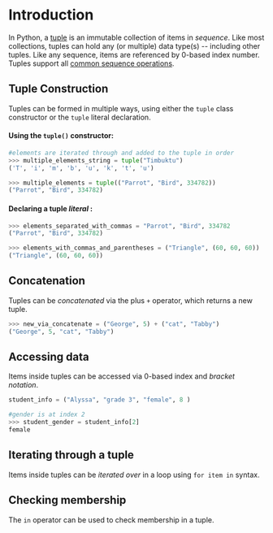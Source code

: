 # Introduction

In Python, a [tuple](https://docs.python.org/3/library/stdtypes.html#tuple) is an immutable collection of items in _sequence_. Like most collections, tuples can hold any (or multiple) data type(s) -- including other tuples. Like any sequence, items are referenced by 0-based index number. Tuples support all [common sequence operations](https://docs.python.org/3/library/stdtypes.html#common-sequence-operations).

## Tuple Construction

Tuples can be formed in multiple ways, using either the `tuple` class constructor or the `tuple` literal declaration.

#### Using the `tuple()` constructor:

```python
#elements are iterated through and added to the tuple in order
>>> multiple_elements_string = tuple("Timbuktu")
('T', 'i', 'm', 'b', 'u', 'k', 't', 'u')

>>> multiple_elements = tuple(("Parrot", "Bird", 334782))
("Parrot", "Bird", 334782)
```

#### Declaring a tuple _literal_ :

```python
>>> elements_separated_with_commas = "Parrot", "Bird", 334782
("Parrot", "Bird", 334782)

>>> elements_with_commas_and_parentheses = ("Triangle", (60, 60, 60))
("Triangle", (60, 60, 60))
```

## Concatenation

Tuples can be _concatenated_ via the plus `+` operator, which returns a new tuple.

```python
>>> new_via_concatenate = ("George", 5) + ("cat", "Tabby")
("George", 5, "cat", "Tabby")
```

## Accessing data

Items inside tuples can be accessed via 0-based index and _bracket notation_.

```python
student_info = ("Alyssa", "grade 3", "female", 8 )

#gender is at index 2
>>> student_gender = student_info[2]
female
```

## Iterating through a tuple

Items inside tuples can be _iterated over_ in a loop using `for item in` syntax.

## Checking membership

The `in` operator can be used to check membership in a tuple.
